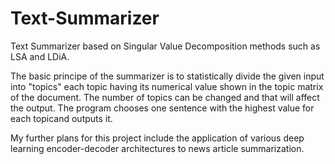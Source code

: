 # Text-Summarizer
Text Summarizer based on Singular Value Decomposition methods such as LSA and LDiA.

The basic principe of the summarizer is to statistically divide the given input into "topics" each topic having its numerical value shown in the topic matrix of the document.
The number of topics can be changed and that will affect the output. The program chooses one sentence with the highest value for each topicand outputs it.

My further plans for this project include the application of various deep learning encoder-decoder architectures to news article summarization.
